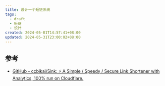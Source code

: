 ```yaml
---
title: 设计一个短链系统
tags:
  - draft
  - 短链
  - 设计
created: 2024-05-01T14:57:41+08:00
updated: 2024-05-31T23:00:02+08:00
---
```


## 参考

- [GitHub - ccbikai/Sink: ⚡ A Simple / Speedy / Secure Link Shortener with Analytics, 100% run on Cloudflare.](https://github.com/ccbikai/Sink)